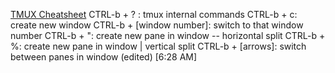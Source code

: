 [TMUX Cheatsheet](https://tmuxcheatsheet.com/)
CTRL-b + ? : tmux internal commands 
CTRL-b + c: create new window
CTRL-b + [window number]: switch to that window number
CTRL-b + ": create new pane in window  -- horizontal split
CTRL-b + %: create new pane in window | vertical split
CTRL-b + [arrows]: switch between panes in window (edited)
[6:28 AM]
